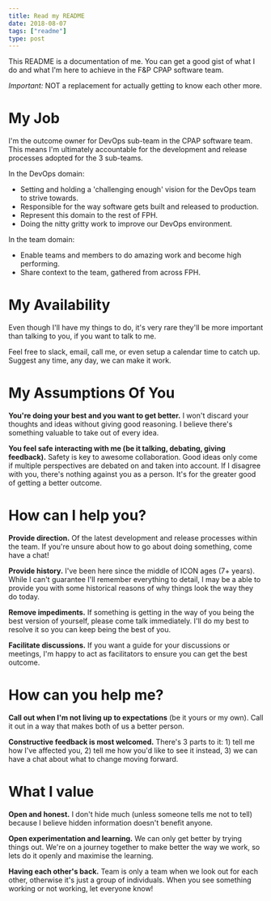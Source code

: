 ```yaml
---
title: Read my README
date: 2018-08-07
tags: ["readme"]
type: post
---
```


This README is a documentation of me. You can get a good gist of what I do and what I'm here to achieve in the F&P CPAP 
software team. 

*Important:* NOT a replacement for actually getting to know each other more.

# My Job

I'm the outcome owner for DevOps sub-team in the CPAP software team. This means I'm ultimately accountable for the 
development and release processes adopted for the 3 sub-teams. 

In the DevOps domain:

+ Setting and holding a 'challenging enough' vision for the DevOps team to strive towards.
+ Responsible for the way software gets built and released to production.
+ Represent this domain to the rest of FPH.
+ Doing the nitty gritty work to improve our DevOps environment.

In the team domain:

+ Enable teams and members to do amazing work and become high performing.
+ Share context to the team, gathered from across FPH.

# My Availability

Even though I'll have my things to do, it's very rare they'll be more important than talking to you, if you want to 
talk to me. 

Feel free to slack, email, call me, or even setup a calendar time to catch up. Suggest any time, any day, we can make 
it work.

# My Assumptions Of You

**You're doing your best and you want to get better.** I won't discard your thoughts and ideas without giving good 
reasoning. I believe there's something valuable to take out of every idea.

**You feel safe interacting with me (be it talking, debating, giving feedback).** Safety is key to awesome 
collaboration. Good ideas only come if multiple perspectives are debated on and taken into account. If I disagree with 
you, there's nothing against you as a person. It's for the greater good of getting a better outcome.

# How can I help you?

**Provide direction.** Of the latest development and release processes within the team. If you're unsure about how to 
go about doing something, come have a chat!

**Provide history.** I've been here since the middle of ICON ages (7+ years). While I can't guarantee I'll remember 
everything to detail, I may be a able to provide you with some historical reasons of why things look the way they do
today.

**Remove impediments.** If something is getting in the way of you being the best version of yourself, please come talk 
immediately. I'll do my best to resolve it so you can keep being the best of you.

**Facilitate discussions.** If you want a guide for your discussions or meetings, I'm happy to act as facilitators to 
ensure you can get the best outcome.

# How can you help me?

**Call out when I'm not living up to expectations** (be it yours or my own). Call it out in a way that makes both of us a 
better person. 

**Constructive feedback is most welcomed.** There's 3 parts to it: 1) tell me how I've affected you, 2) tell me how you'd 
like to see it instead, 3) we can have a chat about what to change moving forward.

# What I value

**Open and honest.** I don't hide much (unless someone tells me not to tell) because I believe hidden information 
doesn't benefit anyone. 

**Open experimentation and learning.** We can only get better by trying things out. We're on a journey together to 
make better the way we work, so lets do it openly and maximise the learning.

**Having each other's back.** Team is only a team when we look out for each other, otherwise it's just a group of 
individuals. When you see something working or not working, let everyone know!
